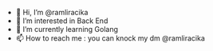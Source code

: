 - 👋 Hi, I’m @ramliracika
- 👀 I’m interested in Back End
- 🌱 I’m currently learning Golang
- 📫 How to reach me : you can knock my dm @ramliracika

<!---
ramliracika/ramliracika is a ✨ special ✨ repository because its `README.md` (this file) appears on your GitHub profile.
You can click the Preview link to take a look at your changes.
--->
